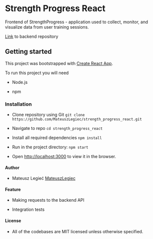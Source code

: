 # Strength Progress React

Frontend of StrengthProgress - application used to collect, monitor, and visualize data from user training sessions.

[Link](https://github.com/MateuszLegiec/strength_progress_kotlin) to backend repository

## Getting started

   This project was bootstrapped with [Create React App](https://github.com/facebook/create-react-app).
   
   To run this project you will need 
   
   - Node.js
   
   - npm
   
### Installation
   
   - Clone repository using Git `git clone https://github.com/MateuszLegiec/strength_progress_react.git`
   
   - Navigate to repo `cd strength_progress_react`
   
   - Install all required dependencies `npm install`
 
   - Run in the project directory: `npm start`

   - Open [http://localhost:3000](http://localhost:3000) to view it in the browser.

#### Author
    
  - Mateusz Legieć [MateuszLegiec](https://github.com/MateuszLegiec)
   
#### Feature

  - Making requests to the backend API
  
  - Integration tests 
   
#### License

 - All of the codebases are MIT licensed unless otherwise specified.
